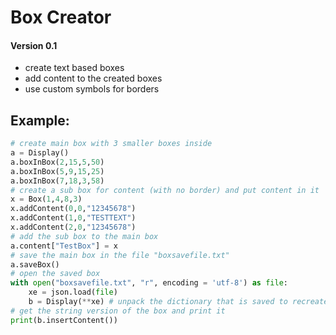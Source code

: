 # Box Creator #
#### Version 0.1 ####

- create text based boxes
- add content to the created boxes
- use custom symbols for borders

## Example: ##
```python
# create main box with 3 smaller boxes inside
a = Display()
a.boxInBox(2,15,5,50)
a.boxInBox(5,9,15,25)
a.boxInBox(7,18,3,58)
# create a sub box for content (with no border) and put content in it
x = Box(1,4,8,3)
x.addContent(0,0,"12345678")
x.addContent(1,0,"TESTTEXT")
x.addContent(2,0,"12345678")
# add the sub box to the main box
a.content["TestBox"] = x
# save the main box in the file "boxsavefile.txt"
a.saveBox()
# open the saved box
with open("boxsavefile.txt", "r", encoding = 'utf-8') as file:
	xe = json.load(file)
	b = Display(**xe) # unpack the dictionary that is saved to recreate the box
# get the string version of the box and print it
print(b.insertContent())
```